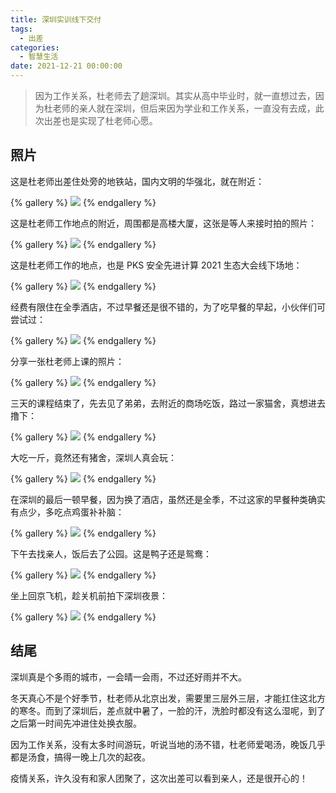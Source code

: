 ```yaml
---
title: 深圳实训线下交付
tags:
  - 出差
categories:
  - 智慧生活
date: 2021-12-21 00:00:00
---
```


> 因为工作关系，杜老师去了趟深圳。其实从高中毕业时，就一直想过去，因为杜老师的亲人就在深圳，但后来因为学业和工作关系，一直没有去成，此次出差也是实现了杜老师心愿。

<!-- more -->

## 照片

这是杜老师出差住处旁的地铁站，国内文明的华强北，就在附近：

{% gallery %}
![](https://cdn.dusays.com/2021/12/415-1.jpg)
{% endgallery %}

这是杜老师工作地点的附近，周围都是高楼大厦，这张是等人来接时拍的照片：

{% gallery %}
![](https://cdn.dusays.com/2021/12/415-2.jpg)
{% endgallery %}

这是杜老师工作的地点，也是 PKS 安全先进计算 2021 生态大会线下场地：

{% gallery %}
![](https://cdn.dusays.com/2021/12/415-3.jpg)
{% endgallery %}

经费有限住在全季酒店，不过早餐还是很不错的，为了吃早餐的早起，小伙伴们可尝试过：

{% gallery %}
![](https://cdn.dusays.com/2021/12/415-4.jpg)
{% endgallery %}

分享一张杜老师上课的照片：

{% gallery %}
![](https://cdn.dusays.com/2021/12/415-5.jpg)
{% endgallery %}

三天的课程结束了，先去见了弟弟，去附近的商场吃饭，路过一家猫舍，真想进去撸下：

{% gallery %}
![](https://cdn.dusays.com/2021/12/415-6.jpg)
{% endgallery %}

大吃一斤，竟然还有猪舍，深圳人真会玩：

{% gallery %}
![](https://cdn.dusays.com/2021/12/415-7.jpg)
{% endgallery %}

在深圳的最后一顿早餐，因为换了酒店，虽然还是全季，不过这家的早餐种类确实有点少，多吃点鸡蛋补补脑：

{% gallery %}
![](https://cdn.dusays.com/2021/12/415-8.jpg)
{% endgallery %}

下午去找亲人，饭后去了公园。这是鸭子还是鸳鸯：

{% gallery %}
![](https://cdn.dusays.com/2021/12/415-9.jpg)
{% endgallery %}

坐上回京飞机，趁关机前拍下深圳夜景：

{% gallery %}
![](https://cdn.dusays.com/2021/12/415-10.jpg)
{% endgallery %}

## 结尾

深圳真是个多雨的城市，一会晴一会雨，不过还好雨并不大。

冬天真心不是个好季节，杜老师从北京出发，需要里三层外三层，才能扛住这北方的寒冬。而到了深圳后，差点就中暑了，一脸的汗，洗脸时都没有这么湿呢，到了之后第一时间先冲进住处换衣服。

因为工作关系，没有太多时间游玩，听说当地的汤不错，杜老师爱喝汤，晚饭几乎都是汤食，搞得一晚上几次的起夜。

疫情关系，许久没有和家人团聚了，这次出差可以看到亲人，还是很开心的！
